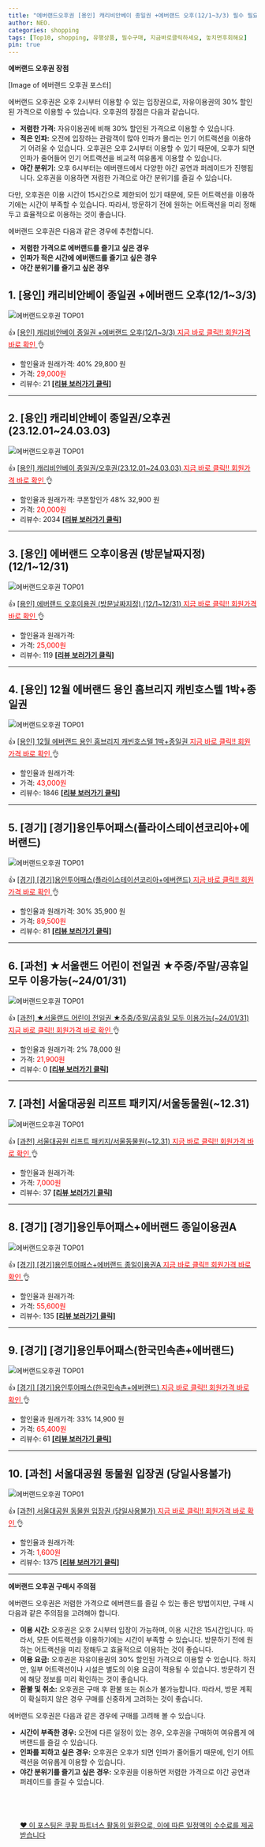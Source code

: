 ```yaml
---
title: "에버랜드오후권 [용인] 캐리비안베이 종일권 +에버랜드 오후(12/1~3/3) 필수 필요 추천 제품 비교 최저 가격 비교 장점 구매 후기 구매평"
author: NEO.
categories: shopping
tags: [Top10, shopping, 유행상품, 필수구매, 지금바로클릭하세요, 놓치면후회해요]
pin: true
---
```

**에버랜드 오후권 장점**

[Image of 에버랜드 오후권 포스터]

에버랜드 오후권은 오후 2시부터 이용할 수 있는 입장권으로, 자유이용권의 30% 할인된 가격으로 이용할 수 있습니다. 오후권의 장점은 다음과 같습니다.

* **저렴한 가격:** 자유이용권에 비해 30% 할인된 가격으로 이용할 수 있습니다.
* **적은 인파:** 오전에 입장하는 관람객이 많아 인파가 몰리는 인기 어트랙션을 이용하기 어려울 수 있습니다. 오후권은 오후 2시부터 이용할 수 있기 때문에, 오후가 되면 인파가 줄어들어 인기 어트랙션을 비교적 여유롭게 이용할 수 있습니다.
* **야간 분위기:** 오후 6시부터는 에버랜드에서 다양한 야간 공연과 퍼레이드가 진행됩니다. 오후권을 이용하면 저렴한 가격으로 야간 분위기를 즐길 수 있습니다.

다만, 오후권은 이용 시간이 15시간으로 제한되어 있기 때문에, 모든 어트랙션을 이용하기에는 시간이 부족할 수 있습니다. 따라서, 방문하기 전에 원하는 어트랙션을 미리 정해두고 효율적으로 이용하는 것이 좋습니다.

에버랜드 오후권은 다음과 같은 경우에 추천합니다.

* **저렴한 가격으로 에버랜드를 즐기고 싶은 경우**
* **인파가 적은 시간에 에버랜드를 즐기고 싶은 경우**
* **야간 분위기를 즐기고 싶은 경우**

   

## 1. [용인] 캐리비안베이 종일권 +에버랜드 오후(12/1~3/3)

![에버랜드오후권 TOP01](https://thumbnail6.coupangcdn.com/thumbnails/remote/490x490ex/image/travel_reactor/travelSeller/common/A00186206/e1a52e85-a377-428e-b0da-9d3481635d84.jpg)


👍 [[용인] 캐리비안베이 종일권 +에버랜드 오후(12/1~3/3) <font color=red> 지금 바로 클릭!! 회원가격 바로 확인 </font> ](https://link.coupang.com/re/AFFTDP?lptag=AF3617701&subid=GithubCoopas&pageKey=10000010033456&traceid=V0-153&itemId=None&vendorItemId=None) 👌 


- 할인율과 원래가격: 40%  29,800   원
- 가격: <span style='color:red'>29,000원</span>
- 리뷰수: 21  [**[리뷰 보러가기 클릭]**](https://link.coupang.com/re/AFFTDP?lptag=AF3617701&subid=GithubCoopas&pageKey=10000010033456&traceid=V0-153&itemId=None&vendorItemId=None)

---


   

## 2. [용인] 캐리비안베이 종일권/오후권(23.12.01~24.03.03)

![에버랜드오후권 TOP01](https://thumbnail6.coupangcdn.com/thumbnails/remote/490x490ex/image/travel_reactor/travelSeller/common/A00186206/a1d095d2-798a-4965-afd5-a25a6b17a86c.jpg)


👍 [[용인] 캐리비안베이 종일권/오후권(23.12.01~24.03.03) <font color=red> 지금 바로 클릭!! 회원가격 바로 확인 </font> ](https://link.coupang.com/re/AFFTDP?lptag=AF3617701&subid=GithubCoopas&pageKey=10000010026285&traceid=V0-153&itemId=None&vendorItemId=None) 👌 


- 할인율과 원래가격: 쿠폰할인가 48%  32,900   원
- 가격: <span style='color:red'>20,000원</span>
- 리뷰수: 2034  [**[리뷰 보러가기 클릭]**](https://link.coupang.com/re/AFFTDP?lptag=AF3617701&subid=GithubCoopas&pageKey=10000010026285&traceid=V0-153&itemId=None&vendorItemId=None)

---


   

## 3. [용인] 에버랜드 오후이용권 (방문날짜지정) (12/1~12/31)

![에버랜드오후권 TOP01](https://thumbnail10.coupangcdn.com/thumbnails/remote/490x490ex/image/travel_reactor/travelSeller/common/A00351263/b5d2b2e9-4543-4345-becc-9f24e2af538e.jpg)


👍 [[용인] 에버랜드 오후이용권 (방문날짜지정) (12/1~12/31) <font color=red> 지금 바로 클릭!! 회원가격 바로 확인 </font> ](https://link.coupang.com/re/AFFTDP?lptag=AF3617701&subid=GithubCoopas&pageKey=10000010033435&traceid=V0-153&itemId=None&vendorItemId=None) 👌 


- 할인율과 원래가격: 
- 가격: <span style='color:red'>25,000원</span>
- 리뷰수: 119  [**[리뷰 보러가기 클릭]**](https://link.coupang.com/re/AFFTDP?lptag=AF3617701&subid=GithubCoopas&pageKey=10000010033435&traceid=V0-153&itemId=None&vendorItemId=None)

---


   

## 4. [용인] 12월 에버랜드 용인 홈브리지 캐빈호스텔 1박+종일권

![에버랜드오후권 TOP01](https://thumbnail9.coupangcdn.com/thumbnails/remote/490x490ex/image/travel_reactor/travelSeller/common/A00443923/645c21df-33d2-4981-84a7-a6f623e0381f.jpg)


👍 [[용인] 12월 에버랜드 용인 홈브리지 캐빈호스텔 1박+종일권 <font color=red> 지금 바로 클릭!! 회원가격 바로 확인 </font> ](https://link.coupang.com/re/AFFTDP?lptag=AF3617701&subid=GithubCoopas&pageKey=10000010014808&traceid=V0-153&itemId=None&vendorItemId=None) 👌 


- 할인율과 원래가격: 
- 가격: <span style='color:red'>43,000원</span>
- 리뷰수: 1846  [**[리뷰 보러가기 클릭]**](https://link.coupang.com/re/AFFTDP?lptag=AF3617701&subid=GithubCoopas&pageKey=10000010014808&traceid=V0-153&itemId=None&vendorItemId=None)

---


   

## 5. [경기] [경기]용인투어패스(플라이스테이션코리아+에버랜드)

![에버랜드오후권 TOP01](https://thumbnail10.coupangcdn.com/thumbnails/remote/490x490ex/image/travel_reactor/travelSeller/common/A00885334/10a594e3-1cb2-46a1-b693-0c2bdc8e0188.jpg)


👍 [[경기] [경기]용인투어패스(플라이스테이션코리아+에버랜드) <font color=red> 지금 바로 클릭!! 회원가격 바로 확인 </font> ](https://link.coupang.com/re/AFFTDP?lptag=AF3617701&subid=GithubCoopas&pageKey=10000002682848&traceid=V0-153&itemId=None&vendorItemId=None) 👌 


- 할인율과 원래가격: 30%  35,900   원
- 가격: <span style='color:red'>89,500원</span>
- 리뷰수: 81  [**[리뷰 보러가기 클릭]**](https://link.coupang.com/re/AFFTDP?lptag=AF3617701&subid=GithubCoopas&pageKey=10000002682848&traceid=V0-153&itemId=None&vendorItemId=None)

---


   

## 6. [과천] ★서울랜드 어린이 전일권 ★주중/주말/공휴일 모두 이용가능(~24/01/31)

![에버랜드오후권 TOP01](https://thumbnail10.coupangcdn.com/thumbnails/remote/490x490ex/image/travel_reactor/travelSeller/common/A00186371/b5828eb1-1aea-4f86-878a-8e2b59481096.jpg)


👍 [[과천] ★서울랜드 어린이 전일권 ★주중/주말/공휴일 모두 이용가능(~24/01/31) <font color=red> 지금 바로 클릭!! 회원가격 바로 확인 </font> ](https://link.coupang.com/re/AFFTDP?lptag=AF3617701&subid=GithubCoopas&pageKey=10000000675911&traceid=V0-153&itemId=None&vendorItemId=None) 👌 


- 할인율과 원래가격: 2%  78,000   원
- 가격: <span style='color:red'>21,900원</span>
- 리뷰수: 0  [**[리뷰 보러가기 클릭]**](https://link.coupang.com/re/AFFTDP?lptag=AF3617701&subid=GithubCoopas&pageKey=10000000675911&traceid=V0-153&itemId=None&vendorItemId=None)

---


   

## 7. [과천] 서울대공원 리프트 패키지/서울동물원(~12.31)

![에버랜드오후권 TOP01](https://thumbnail6.coupangcdn.com/thumbnails/remote/490x490ex/image/travel_reactor/travelSeller/common/A00221268/4bc32027-13ae-402e-b3d2-f8f10e6967bf.jpg)


👍 [[과천] 서울대공원 리프트 패키지/서울동물원(~12.31) <font color=red> 지금 바로 클릭!! 회원가격 바로 확인 </font> ](https://link.coupang.com/re/AFFTDP?lptag=AF3617701&subid=GithubCoopas&pageKey=10000002825771&traceid=V0-153&itemId=None&vendorItemId=None) 👌 


- 할인율과 원래가격: 
- 가격: <span style='color:red'>7,000원</span>
- 리뷰수: 37  [**[리뷰 보러가기 클릭]**](https://link.coupang.com/re/AFFTDP?lptag=AF3617701&subid=GithubCoopas&pageKey=10000002825771&traceid=V0-153&itemId=None&vendorItemId=None)

---


   

## 8. [경기] [경기]용인투어패스+에버랜드 종일이용권A

![에버랜드오후권 TOP01](https://thumbnail6.coupangcdn.com/thumbnails/remote/490x490ex/image/travel_reactor/travelSeller/common/A00885334/2c4878e9-0004-4e59-bafd-23ace1a6a5e5.jpg)


👍 [[경기] [경기]용인투어패스+에버랜드 종일이용권A <font color=red> 지금 바로 클릭!! 회원가격 바로 확인 </font> ](https://link.coupang.com/re/AFFTDP?lptag=AF3617701&subid=GithubCoopas&pageKey=10000002682805&traceid=V0-153&itemId=None&vendorItemId=None) 👌 


- 할인율과 원래가격: 
- 가격: <span style='color:red'>55,600원</span>
- 리뷰수: 135  [**[리뷰 보러가기 클릭]**](https://link.coupang.com/re/AFFTDP?lptag=AF3617701&subid=GithubCoopas&pageKey=10000002682805&traceid=V0-153&itemId=None&vendorItemId=None)

---


   

## 9. [경기] [경기]용인투어패스(한국민속촌+에버랜드)

![에버랜드오후권 TOP01](https://thumbnail7.coupangcdn.com/thumbnails/remote/490x490ex/image/travel_reactor/travelSeller/common/A00885334/c6cbfe61-7480-4da5-8848-43744b51fb7c.jpg)


👍 [[경기] [경기]용인투어패스(한국민속촌+에버랜드) <font color=red> 지금 바로 클릭!! 회원가격 바로 확인 </font> ](https://link.coupang.com/re/AFFTDP?lptag=AF3617701&subid=GithubCoopas&pageKey=10000002682817&traceid=V0-153&itemId=None&vendorItemId=None) 👌 


- 할인율과 원래가격: 33%  14,900   원
- 가격: <span style='color:red'>65,400원</span>
- 리뷰수: 61  [**[리뷰 보러가기 클릭]**](https://link.coupang.com/re/AFFTDP?lptag=AF3617701&subid=GithubCoopas&pageKey=10000002682817&traceid=V0-153&itemId=None&vendorItemId=None)

---


   

## 10. [과천] 서울대공원 동물원 입장권 (당일사용불가)

![에버랜드오후권 TOP01](https://thumbnail6.coupangcdn.com/thumbnails/remote/490x490ex/image/travel_reactor/travelSeller/common/A00217645/982a49b8-a163-4d17-be0f-76401a18654f.jpg)


👍 [[과천] 서울대공원 동물원 입장권 (당일사용불가) <font color=red> 지금 바로 클릭!! 회원가격 바로 확인 </font> ](https://link.coupang.com/re/AFFTDP?lptag=AF3617701&subid=GithubCoopas&pageKey=10000000552119&traceid=V0-153&itemId=None&vendorItemId=None) 👌 


- 할인율과 원래가격: 
- 가격: <span style='color:red'>1,600원</span>
- 리뷰수: 1375  [**[리뷰 보러가기 클릭]**](https://link.coupang.com/re/AFFTDP?lptag=AF3617701&subid=GithubCoopas&pageKey=10000000552119&traceid=V0-153&itemId=None&vendorItemId=None)

---
**에버랜드 오후권 구매시 주의점**

에버랜드 오후권은 저렴한 가격으로 에버랜드를 즐길 수 있는 좋은 방법이지만, 구매 시 다음과 같은 주의점을 고려해야 합니다.

* **이용 시간:** 오후권은 오후 2시부터 입장이 가능하며, 이용 시간은 15시간입니다. 따라서, 모든 어트랙션을 이용하기에는 시간이 부족할 수 있습니다. 방문하기 전에 원하는 어트랙션을 미리 정해두고 효율적으로 이용하는 것이 좋습니다.
* **이용 요금:** 오후권은 자유이용권의 30% 할인된 가격으로 이용할 수 있습니다. 하지만, 일부 어트랙션이나 시설은 별도의 이용 요금이 적용될 수 있습니다. 방문하기 전에 해당 정보를 미리 확인하는 것이 좋습니다.
* **환불 및 취소:** 오후권은 구매 후 환불 또는 취소가 불가능합니다. 따라서, 방문 계획이 확실하지 않은 경우 구매를 신중하게 고려하는 것이 좋습니다.

에버랜드 오후권은 다음과 같은 경우에 구매를 고려해 볼 수 있습니다.

* **시간이 부족한 경우:** 오전에 다른 일정이 있는 경우, 오후권을 구매하여 여유롭게 에버랜드를 즐길 수 있습니다.
* **인파를 피하고 싶은 경우:** 오후권은 오후가 되면 인파가 줄어들기 때문에, 인기 어트랙션을 여유롭게 이용할 수 있습니다.
* **야간 분위기를 즐기고 싶은 경우:** 오후권을 이용하면 저렴한 가격으로 야간 공연과 퍼레이드를 즐길 수 있습니다.<br><br><br><br><br> [ ❤  이 포스팅은 쿠팡 파트너스 활동의 일환으로, 이에 따른 일정액의 수수료를 제공받습니다](https://link.coupang.com/a/bcEFyh)